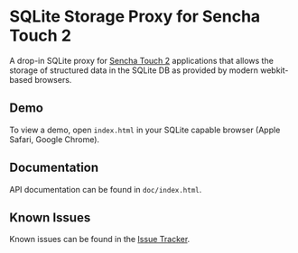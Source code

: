 # SQLite Storage Proxy for Sencha Touch 2

A drop-in SQLite proxy for [Sencha Touch 2](http://www.sencha.com/products/touch/) applications that allows the storage of structured data in the SQLite DB as provided by modern webkit-based browsers.

## Demo
To view a demo, open `index.html` in your SQLite capable browser (Apple Safari, Google Chrome).

## Documentation
API documentation can be found in `doc/index.html`.

## Known Issues
Known issues can be found in the [Issue Tracker](https://github.com/tomalex0/SenchaTouch-v2-SqliteProxy/issues).